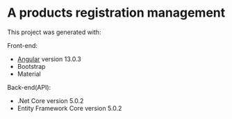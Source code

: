 # A products registration management

This project was generated with:

Front-end:
- [Angular](https://github.com/angular/angular-cli) version 13.0.3
- Bootstrap
- Material

Back-end(API):
- .Net Core version 5.0.2
- Entity Framework Core version 5.0.2
